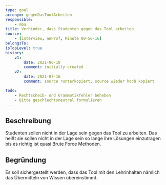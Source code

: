 ```yaml
---
type: goal
acronym: gegenDasToolArbeiten
responsible:
    - mba
title: Verhinder, dass Studenten gegen das Tool arbeiten.
source:
    - [interview, nnProf, Minute 00-50-16]
belongsTo: 
isTopLevel: true
history:
    v1:
        date: 2021-06-18
        comment: initially created
    v2:
        date: 2021-07-16
        comment: source runterkopiert; source wieder hoch kopiert

todo:
    - Rechtscheib- und Grammatikfehler beheben
    - Bitte geschlechtsneutral formulieren
---
```


## Beschreibung

Studenten sollen nicht in der Lage sein gegen das Tool zu arbeiten. Das heißt sie sollen nicht in der Lage sein so lange ihre Lösungen einzutragen bis es richtig ist quasi Brute Force Methoden.

## Begründung

Es soll sichergestellt werden, dass das Tool mit den Lehrinhalten nämlich das Übermitteln von Wissen übereinstimmt.
 
